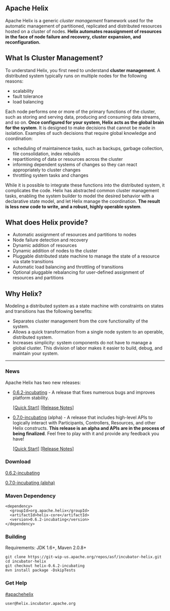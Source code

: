<!---
Licensed to the Apache Software Foundation (ASF) under one
or more contributor license agreements.  See the NOTICE file
distributed with this work for additional information
regarding copyright ownership.  The ASF licenses this file
to you under the Apache License, Version 2.0 (the
"License"); you may not use this file except in compliance
with the License.  You may obtain a copy of the License at

  http://www.apache.org/licenses/LICENSE-2.0

Unless required by applicable law or agreed to in writing,
software distributed under the License is distributed on an
"AS IS" BASIS, WITHOUT WARRANTIES OR CONDITIONS OF ANY
KIND, either express or implied.  See the License for the
specific language governing permissions and limitations
under the License.
-->

<head>
  <title>Home</title>
</head>


## Apache Helix

Apache Helix is a generic _cluster management_ framework used for the automatic management of partitioned, replicated and distributed resources hosted on a cluster of nodes. __Helix automates reassignment of resources in the face of node failure and recovery, cluster expansion, and reconfiguration.__


## What Is Cluster Management?

To understand Helix, you first need to understand __cluster management__. A distributed system typically runs on multiple nodes for the following reasons:

* scalability
* fault tolerance
* load balancing

Each node performs one or more of the primary functions of the cluster, such as storing and serving data, producing and consuming data streams, and so on. __Once configured for your system, Helix acts as the global brain for the system__. It is designed to make decisions that cannot be made in isolation.  Examples of such decisions that require global knowledge and coordination:

* scheduling of maintainence tasks, such as backups, garbage collection, file consolidation, index rebuilds
* repartitioning of data or resources across the cluster
* informing dependent systems of changes so they can react appropriately to cluster changes
* throttling system tasks and changes

While it is possible to integrate these functions into the distributed system, it complicates the code. Helix has abstracted common cluster management tasks, enabling the system builder to model the desired behavior with a declarative state model, and let Helix manage the coordination. __The result is less new code to write, and a robust, highly operable system__.

## What does Helix provide?

* Automatic assignment of resources and partitions to nodes
* Node failure detection and recovery
* Dynamic addition of resources
* Dynamic addition of nodes to the cluster
* Pluggable distributed state machine to manage the state of a resource via state transitions
* Automatic load balancing and throttling of transitions
* Optional pluggable rebalancing for user-defined assignment of resources and partitions


## Why Helix?

Modeling a distributed system as a state machine with constraints on states and transitions has the following benefits:

* Separates cluster management from the core functionality of the system.
* Allows a quick transformation from a single node system to an operable, distributed system.
* Increases simplicity: system components do not have to manage a global cluster.  This division of labor makes it easier to build, debug, and maintain your system.

---

### News

Apache Helix has two new releases:

* [0.6.2-incubating](./0.6.2-incubating-docs/index.html) - A release that fixes numerous bugs and improves platform stability.

    [\[Quick Start\]](./0.6.2-incubating-docs/Quickstart.html) [\[Release Notes\]](./releasenotes/release-0.6.2-incubating.html)

* [0.7.0-incubating](./0.7.0-incubating-docs/index.html) (alpha) - A release that includes high-level APIs to logically interact with Participants, Controllers, Resources, and other Helix constructs. __This release is an alpha and APIs are in the process of being finalized__. Feel free to play with it and provide any feedback you have!

    [\[Quick Start\]](./0.7.0-incubating-docs/Quickstart.html) [\[Release Notes\]](./releasenotes/release-0.7.0-incubating.html)

### Download

<a href="./0.6.2-incubating-docs/download.html" class="btn btn-primary btn-small">0.6.2-incubating</a>

<a href="./0.7.0-incubating-docs/download.html" class="btn btn-primary btn-small">0.7.0-incubating (alpha)</a>

### Maven Dependency

```
<dependency>
  <groupId>org.apache.helix</groupId>
  <artifactId>helix-core</artifactId>
  <version>0.6.2-incubating</version>
</dependency>
```

### Building

Requirements: JDK 1.6+, Maven 2.0.8+

```
git clone https://git-wip-us.apache.org/repos/asf/incubator-helix.git
cd incubator-helix
git checkout helix-0.6.2-incubating
mvn install package -DskipTests
```

### Get Help

[#apachehelix](./IRC.html)

`user@helix.incubator.apache.org`
